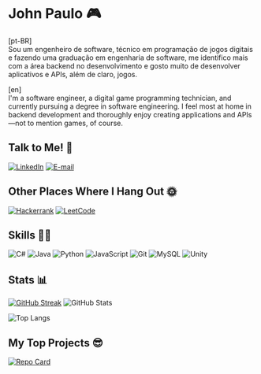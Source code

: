 # John Paulo 🎮

[pt-BR]  
Sou um engenheiro de software, técnico em programação de jogos digitais e fazendo uma graduação em engenharia de software, me identifico mais com a área backend no desenvolvimento e gosto muito de desenvolver aplicativos e APIs, além de claro, jogos.

[en]  
I'm a software engineer, a digital game programming technician, and currently pursuing a degree in software engineering. I feel most at home in backend development and thoroughly enjoy creating applications and APIs—not to mention games, of course.

## Talk to Me! 🤳

[![LinkedIn](https://img.shields.io/badge/LinkedIn-0077B5?style=for-the-badge&logo=linkedin&logoColor=white)](https://www.linkedin.com/in/john-barbosa-756850234/)
[![E-mail](https://img.shields.io/badge/-Email-000?style=for-the-badge&logo=microsoft-outlook&logoColor=007BFF)](mailto:johnpaulo0401@gmail.com)

## Other Places Where I Hang Out 🌞

[![Hackerrank](https://img.shields.io/badge/-Hackerrank-2EC866?style=for-the-badge&logo=HackerRank&logoColor=white)](https://hackerrank.com/profile/johnpaulo0401)
[![LeetCode](https://img.shields.io/badge/LeetCode-000000?style=for-the-badge&logo=LeetCode&logoColor=#d16c06)](https://leetcode.com/u/ManoJohnsons/)

## Skills 🐱‍👤

![C#](https://img.shields.io/badge/c%23-%23239120.svg?style=for-the-badge&logo=csharp&logoColor=white)
![Java](https://img.shields.io/badge/java-%23ED8B00.svg?style=for-the-badge&logo=openjdk&logoColor=white)
![Python](https://img.shields.io/badge/python-3670A0?style=for-the-badge&logo=python&logoColor=ffdd54)
![JavaScript](https://img.shields.io/badge/javascript-%23323330.svg?style=for-the-badge&logo=javascript&logoColor=%23F7DF1E)
![Git](https://img.shields.io/badge/git-%23F05033.svg?style=for-the-badge&logo=git&logoColor=white)
![MySQL](https://img.shields.io/badge/MySQL-00000F?style=for-the-badge&logo=mysql&logoColor=white)
![Unity](https://img.shields.io/badge/unity-%23000000.svg?style=for-the-badge&logo=unity&logoColor=white)

## Stats 📊

[![GitHub Streak](https://streak-stats.demolab.com/?user=ManoJohnsons&theme=radical)](https://git.io/streak-stats)
![GitHub Stats](https://github-readme-stats.vercel.app/api?username=ManoJohnsons&theme=radical&show_icons=true&hide=stars,contribs)

![Top Langs](https://github-readme-stats-git-masterrstaa-rickstaa.vercel.app/api/top-langs/?username=ManoJohnsons&theme=radical&hide=hlsl,shaderlab&layout=donut-vertical)

## My Top Projects 😎

[![Repo Card](https://github-readme-stats.vercel.app/api/pin/?username=ManoJohnsons&repo=catbox-racing&theme=radical&show_owner=true)](https://github.com/ManoJohnsons/catbox-racing)

<!--
**ManoJohnsons/ManoJohnsons** is a ✨ _special_ ✨ repository because its `README.md` (this file) appears on your GitHub profile.

Here are some ideas to get you started:

- 🔭 I’m currently working on ...
- 🌱 I’m currently learning ...
- 👯 I’m looking to collaborate on ...
- 🤔 I’m looking for help with ...
- 💬 Ask me about ...
- 📫 How to reach me: ...
- 😄 Pronouns: ...
- ⚡ Fun fact: ...
-->
